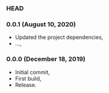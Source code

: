 ### HEAD

### 0.0.1 (August 10, 2020)

  * Updated the project dependencies,
  * ...,


### 0.0.0 (December 18, 2019)

  * Initial commit,
  * First build,
  * Release.
